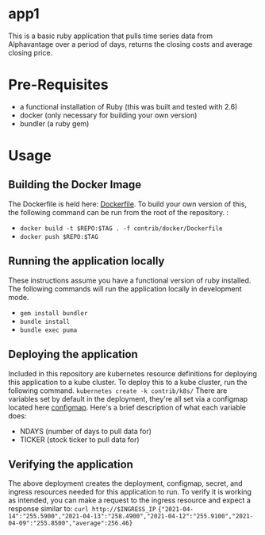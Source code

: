# app1
This is a basic ruby application that pulls time series data from Alphavantage over a period of days, returns the closing costs and average closing price.

# Pre-Requisites
- a functional installation of Ruby (this was built and tested with 2.6)
- docker (only necessary for building your own version)
- bundler (a ruby gem)

# Usage
## Building the Docker Image
The Dockerfile is held here: [Dockerfile](contrib/docker/Dockerfile).  To build your own version of this, the following command can be run from the root of the repository. :
* ```docker build -t $REPO:$TAG . -f contrib/docker/Dockerfile```
* ```docker push $REPO:$TAG```

## Running the application locally
These instructions assume you have a functional version of ruby installed.  The following commands will run the application locally in development mode.  
* ```gem install bundler```
* ```bundle install```
* ```bundle exec puma```

## Deploying the application 
Included in this repository are kubernetes resource definitions for deploying this application to a kube cluster.  To deploy this to a kube cluster, run the following command.
```kubernetes create -k contrib/k8s/```
There are variables set by default in the deployment, they're all set via a configmap located here [configmap](contrib/k8s/configmap.yaml).  Here's a brief description of what each variable does:
* NDAYS (number of days to pull data for)
* TICKER (stock ticker to pull data for)

## Verifying the application
The above deployment creates the deployment, configmap, secret, and ingress resources needed for this application to run.  To verify it is working as intended, you can make a request to the ingress resource and expect a response similar to:
```curl http://$INGRESS_IP```
```{"2021-04-14":"255.5900","2021-04-13":"258.4900","2021-04-12":"255.9100","2021-04-09":"255.8500","average":256.46}```
